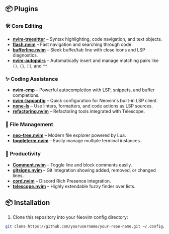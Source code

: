 ## 📦 Plugins

### 🛠️ Core Editing
- [**nvim-treesitter**](https://github.com/nvim-treesitter/nvim-treesitter) – Syntax highlighting, code navigation, and text objects.
- [**flash.nvim**](https://github.com/folke/flash.nvim) – Fast navigation and searching through code.
- [**bufferline.nvim**](https://github.com/akinsho/bufferline.nvim) – Sleek buffer/tab line with close icons and LSP diagnostics.
- [**nvim-autopairs**](https://github.com/windwp/nvim-autopairs) – Automatically insert and manage matching pairs like `()`, `{}`, `[]`, and `""`.

### ✨ Coding Assistance
- [**nvim-cmp**](https://github.com/hrsh7th/nvim-cmp) – Powerful autocompletion with LSP, snippets, and buffer completions.
- [**nvim-lspconfig**](https://github.com/neovim/nvim-lspconfig) – Quick configuration for Neovim's built-in LSP client.
- [**none-ls**](https://github.com/nvimtools/none-ls.nvim) – Use linters, formatters, and code actions as LSP sources.
- [**refactoring.nvim**](https://github.com/ThePrimeagen/refactoring.nvim) – Refactoring tools integrated with Telescope.

### 📂 File Management
- [**neo-tree.nvim**](https://github.com/nvim-neo-tree/neo-tree.nvim) – Modern file explorer powered by Lua.
- [**toggleterm.nvim**](https://github.com/akinsho/toggleterm.nvim) – Easily manage multiple terminal instances.

### 🔧 Productivity
- [**Comment.nvim**](https://github.com/numToStr/Comment.nvim) – Toggle line and block comments easily.
- [**gitsigns.nvim**](https://github.com/lewis6991/gitsigns.nvim) – Git integration showing added, removed, or changed lines.
- [**cord.nvim**](https://github.com/vyfor/cord.nvim) – Discord Rich Presence integration.
- [**telescope.nvim**](https://github.com/nvim-telescope/telescope.nvim) – Highly extendable fuzzy finder over lists.

## 📦 Installation
1. Clone this repository into your Neovim config directory:
```bash
git clone https://github.com/yourusername/your-repo-name.git ~/.config/nvim
